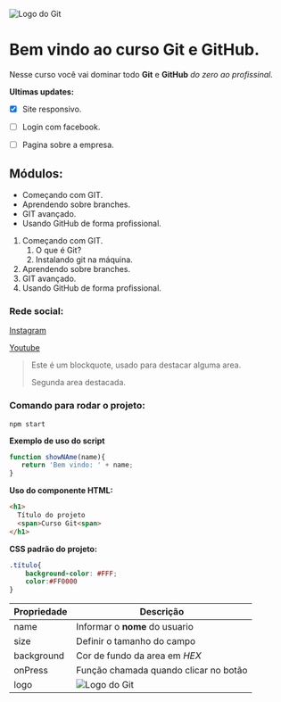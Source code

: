 ![Logo do Git](https://miro.medium.com/max/383/0*5g3mp6zgIoqprOgV.png)
# Bem vindo ao curso Git e GitHub.
Nesse curso você vai dominar todo **Git** e **GitHub** _do zero ao profissinal._

**Ultimas updates:**
- [x] Site responsivo.
- [ ] Login com facebook.
- [ ] Pagina sobre a empresa.


## Módulos:
* Começando com GIT.
* Aprendendo sobre branches.
* GIT avançado.
* Usando GitHub de forma profissional.

1. Começando com GIT.  
   1. O que é Git?
   2. Instalando git na máquina.
2. Aprendendo sobre branches.
3. GIT avançado.
4. Usando GitHub de forma profissional.


### Rede social:
[Instagram](https://instagram.com/rafaelosama)

[Youtube](https:youtube,com/c/sujeitoprogramador)

>Este é um blockquote, usado para destacar alguma area.
>
>Segunda area destacada.


### Comando para rodar o projeto:

```
npm start
```

**Exemplo de uso do script**
```js
function showNAme(name){
   return 'Bem vindo: ' + name;
}
```
**Uso do componente HTML:**
```html
<h1>
  Título do projeto
  <span>Curso Git<span>  
</h1>
```

**CSS padrão do projeto:**
```css
.título{
    background-color: #FFF;
    color:#FF0000
}
```

Propriedade | Descrição
----------- | -----------
name | Informar o **nome** do usuario
size | Definir o tamanho do campo
background | Cor de fundo da area em _HEX_
onPress | Função chamada quando clicar no botão
logo | ![Logo do Git](https://miro.medium.com/max/383/0*5g3mp6zgIoqprOgV.png)